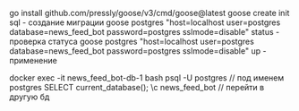go install github.com/pressly/goose/v3/cmd/goose@latest
goose create init sql - создание миграции
goose postgres "host=localhost user=postgres database=news_feed_bot password=postgres sslmode=disable" status - проверка статуса
goose postgres "host=localhost user=postgres database=news_feed_bot password=postgres sslmode=disable" up - применение

docker exec -it news_feed_bot-db-1 bash
psql -U postgres // под именем postgres
SELECT current_database();
\c news_feed_bot // перейти в другую бд